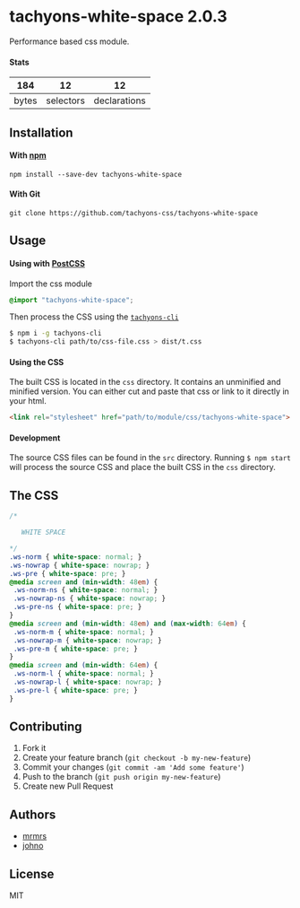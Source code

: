# tachyons-white-space 2.0.3

Performance based css module.

#### Stats

184 | 12 | 12
---|---|---
bytes | selectors | declarations

## Installation

#### With [npm](https://npmjs.com)

```
npm install --save-dev tachyons-white-space
```

#### With Git

```
git clone https://github.com/tachyons-css/tachyons-white-space
```

## Usage

#### Using with [PostCSS](https://github.com/postcss/postcss)

Import the css module

```css
@import "tachyons-white-space";
```

Then process the CSS using the [`tachyons-cli`](https://github.com/tachyons-css/tachyons-cli)

```sh
$ npm i -g tachyons-cli
$ tachyons-cli path/to/css-file.css > dist/t.css
```

#### Using the CSS

The built CSS is located in the `css` directory. It contains an unminified and minified version.
You can either cut and paste that css or link to it directly in your html.

```html
<link rel="stylesheet" href="path/to/module/css/tachyons-white-space">
```

#### Development

The source CSS files can be found in the `src` directory.
Running `$ npm start` will process the source CSS and place the built CSS in the `css` directory.

## The CSS

```css
/*

   WHITE SPACE

*/
.ws-norm { white-space: normal; }
.ws-nowrap { white-space: nowrap; }
.ws-pre { white-space: pre; }
@media screen and (min-width: 48em) {
 .ws-norm-ns { white-space: normal; }
 .ws-nowrap-ns { white-space: nowrap; }
 .ws-pre-ns { white-space: pre; }
}
@media screen and (min-width: 48em) and (max-width: 64em) {
 .ws-norm-m { white-space: normal; }
 .ws-nowrap-m { white-space: nowrap; }
 .ws-pre-m { white-space: pre; }
}
@media screen and (min-width: 64em) {
 .ws-norm-l { white-space: normal; }
 .ws-nowrap-l { white-space: nowrap; }
 .ws-pre-l { white-space: pre; }
}
```

## Contributing

1. Fork it
2. Create your feature branch (`git checkout -b my-new-feature`)
3. Commit your changes (`git commit -am 'Add some feature'`)
4. Push to the branch (`git push origin my-new-feature`)
5. Create new Pull Request

## Authors

* [mrmrs](http://mrmrs.io)
* [johno](http://johnotander.com)

## License

MIT

